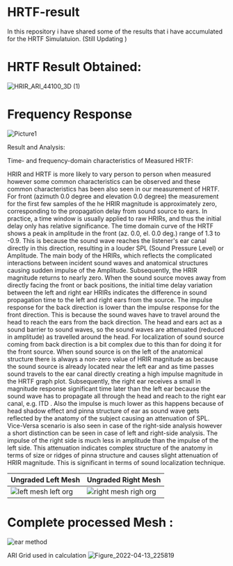 # HRTF-result
In this repository i have shared some of the results that i have accumulated for the HRTF Simulatuion. (Still Updating )

# HRTF Result Obtained:
![HRIR_ARI_44100_3D (1)](https://github.com/abidshahriar/HRTF_-result/assets/64680295/32980442-b6a6-4cf2-8913-1f8c2191d661)
# Frequency Response
![Picture1](https://github.com/abidshahriar/HRTF_-result/assets/64680295/c9596e4e-f3d7-4ead-a8c9-7838177025f0)

Result and Analysis: 

Time- and frequency-domain characteristics of Measured HRTF: 

HRIR and HRTF is more likely to vary person to person when measured however some common characteristics can be observed and these common characteristics has been also seen in our measurement of HRTF. For front (azimuth 0.0 degree and elevation 0.0 degree) the measurement for the first few samples of the he HRIR magnitude is approximately zero, corresponding to the propagation delay from sound source to ears. In practice, a time window is usually applied to raw HRIRs, and thus the initial delay only has relative significance. The time domain curve of the HRTF shows a peak in amplitude in the front (az. 0.0, el. 0.0 deg.) range of 1.3 to -0.9. This is because the sound wave reaches the listener's ear canal directly in this direction, resulting in a louder SPL (Sound Pressure Level) or Amplitude. The main body of the HRIRs, which reflects the complicated interactions between incident sound waves and anatomical structures causing sudden impulse of the Amplitude. Subsequently, the HRIR magnitude returns to nearly zero. When the sound source moves away from directly facing the front or back positions, the initial time delay variation between the left and right ear HRIRs indicates the difference in sound propagation time to the left and right ears from the source. The impulse response for the back direction is lower than the impulse response for the front direction. This is because the sound waves have to travel around the head to reach the ears from the back direction. The head and ears act as a sound barrier to sound waves, so the sound waves are attenuated (reduced in amplitude) as travelled around the head. For localization of sound source coming from back direction is a bit complex due to this than for doing it for the front source. When sound source is on the left of the anatomical structure there is always a non-zero value of HRIR magnitude as because the sound source is already located near the left ear and as time passes sound travels to the ear canal directly creating a high impulse magnitude in the HRTF graph plot. Subsequently, the right ear receives a small in magnitude response significant time later than the left ear because the sound wave has to propagate all through the head and reach to the right ear canal, e.g. ITD . Also the impulse is much lower as this happens because of head shadow effect and pinna structure of ear as sound wave gets reflected by the anatomy of the subject causing an attenuation of SPL. Vice-Versa scenario is also seen in case of the right-side analysis however a short distinction can be seen in case of left and right-side analysis. The impulse of the right side is much less in amplitude than the impulse of the left side. This attenuation indicates complex structure of the anatomy in terms of size or ridges of pinna structure and causes slight attenuation of HRIR magnitude. This is significant in terms of sound localization technique. 

|Ungraded Left Mesh |Ungraded Right Mesh |
|------------|-----------|
|      ![left mesh left org ](https://github.com/abidshahriar/HRTF_-result/assets/64680295/f3505174-6f6c-4a20-aa99-f8fe2f314b76)|  ![right mesh righ org ](https://github.com/abidshahriar/HRTF_-result/assets/64680295/58b3e677-ec4c-48d3-b275-dc94229b0b4e)|

# Complete processed Mesh :

![ear method](https://github.com/abidshahriar/HRTF_-result/assets/64680295/3bf87dcc-9932-48dc-9924-7d0c4d354279)

ARI Grid used in calculation
![Figure_2022-04-13_225819](https://github.com/abidshahriar/HRTF_-result/assets/64680295/e3843ce8-6db2-486d-b70e-535ba2b6ef10)


